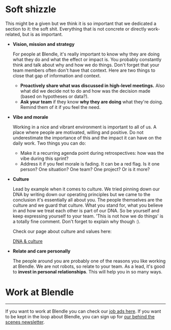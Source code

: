 # Soft shizzle

This might be a given but we think it is so important that we dedicated a section to it: the soft shit. Everything that is not concrete or directly work-related, but is as important.  

- **Vision, mission and strategy**
    
    For people at Blendle, it's really important to know why they are doing what they do and what the effect or impact is. You probably constantly think and talk about why and how we do things. Don't forget that your team members often don't have that context. Here are two things to close that gap of information and context.
    
    - **Proactively share what was discussed in high-level meetings.** Also what did we decide not to do and how was the decision made (based on hypotheses or data?).
    - **Ask your team** if they know **why they are doing** what they're doing. Remind them of it if you feel the need.
- **Vibe and morale**
    
    Working in a nice and vibrant environment is important to all of us. A place where people are motivated, willing and positive. Do not underestimate the importance of this and the impact it can have on the daily work. Two things you can do:
    
    - Make it a recurring agenda point during retrospectives: how was the vibe during this sprint?
    - Address it if you feel morale is fading. It can be a red flag. Is it one person? One situation? One team? One project? Or is it more?
    
- **Culture**
    
    Lead by example when it comes to culture. We tried pinning down our DNA by writing down our operating principles but we came to the conclusion it's essentially all about you. The people themselves are the culture and we guard that culture. What you stand for, what you believe in and how we treat each other is part of our DNA. So be yourself and keep expressing yourself to your team. 'This is not how we do things' is a totally fine comment. Don't forget to explain why though :).
    
    Check our page about culture and values here:
    
    [DNA & culture](DNA%20&%20culture%20f6e1dc5bf9e94e72a2ef0bc2ef1a3879.md)
    
- **Relate and care personally**
    
    The people around you are probably one of the reasons you like working at Blendle. We are not robots, so relate to your team. As a lead, it's good to **invest in personal relationships**. This will help you in so many ways. 
    

# Work at Blendle

---

If you want to work at Blendle you can check our [job ads here](https://blendle.homerun.co/). If you want to be kept in the loop about Blendle, you can sign up for [our behind the scenes newsletter](https://blendle.homerun.co/yes-keep-me-posted/tr/apply?token=8092d4128c306003d97dd3821bad06f2).
